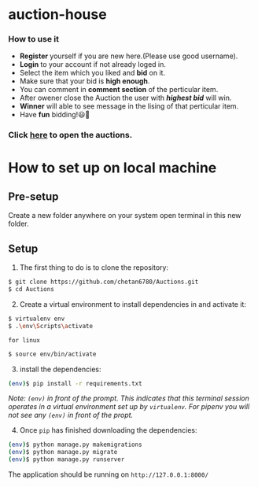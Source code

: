 # auction-house

### How to use it

-   **Register** yourself if you are new here.(Please use good username).
-   **Login** to your account if not already loged in.
-   Select the item which you liked and **bid** on it.
-   Make sure that your bid is **high enough**.
-   You can comment in **comment section** of the perticular item.
-   After owener close the Auction the user with **_highest bid_** will win.
-   **Winner** will able to see message in the lising of that perticular item.
-   Have **fun** bidding!😃🤟

### Click <a href="https://auction2.up.railway.app/">here</a> to open the auctions.

# How to set up on local machine

## Pre-setup

Create a new folder anywhere on your system
open terminal in this new folder.

## Setup

1. The first thing to do is to clone the repository:

```sh
$ git clone https://github.com/chetan6780/Auctions.git
$ cd Auctions
```

2. Create a virtual environment to install dependencies in and activate it:

```sh
$ virtualenv env
$ .\env\Scripts\activate
```

    for linux

```sh
$ source env/bin/activate
```

3. install the dependencies:

```sh
(env)$ pip install -r requirements.txt
```

_Note: `(env)` in front of the prompt. This indicates that this terminal
session operates in a virtual environment set up by `virtualenv`.
For pipenv you will not see any `(env)` in front of the propt._

4. Once `pip` has finished downloading the dependencies:

```sh
(env)$ python manage.py makemigrations
(env)$ python manage.py migrate
(env)$ python manage.py runserver
```

The application should be running on `http://127.0.0.1:8000/`

